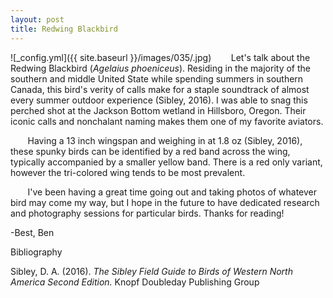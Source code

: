 ```yaml
---
layout: post
title: Redwing Blackbird
---
```


![_config.yml]({{ site.baseurl }}/images/035/.jpg)
&nbsp;&nbsp;&nbsp;&nbsp;&nbsp;&nbsp; Let's talk about the Redwing Blackbird (*Agelaius phoeniceus*). Residing in the majority of the southern and middle United State while spending summers in southern Canada, this bird's verity of calls make for a staple soundtrack of almost every summer outdoor experience (Sibley, 2016). I was able to snag this perched shot at the Jackson Bottom wetland in Hillsboro, Oregon.  Their iconic calls and nonchalant naming makes them one of my favorite aviators. 

&nbsp;&nbsp;&nbsp;&nbsp;&nbsp;&nbsp; Having a 13 inch wingspan and weighing in at 1.8 oz (Sibley, 2016), these spunky birds can be identified by a red band across the wing, typically accompanied by a smaller yellow band. There is a red only variant, however the tri-colored wing tends to be most prevalent. 

&nbsp;&nbsp;&nbsp;&nbsp;&nbsp;&nbsp; I've been having a great time going out and taking photos of whatever bird may come my way, but I hope in the future to have dedicated research and photography sessions for particular birds. Thanks for reading!

-Best,
Ben

Bibliography

Sibley, D. A. (2016). *The Sibley Field Guide to Birds of Western North America Second Edition.* Knopf Doubleday Publishing Group